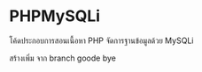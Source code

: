 # PHPMySQLi
โค้ดประกอบการสอนเนื้อหา PHP จัดการฐานข้อมูลด้วย MySQLi


สร้างเพิ่ม จาก  branch goode bye
